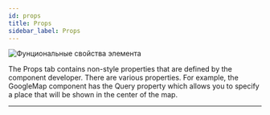 ```yaml
---
id: props
title: Props
sidebar_label: Props
---
```


![Фунциональные свойства элемента](https://test-upl.quarkly.io/60a657b1e3623a001f692958/images/docs-new-workarea-props-panel-props.png?v=2021-05-20T15:47:37.322Z)

The Props tab contains non-style properties that are defined by the component developer. There are various properties. For example, the GoogleMap component has the Query property which allows you to specify a place that will be shown in the center of the map.

---
